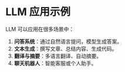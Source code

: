 # LLM 应用示例

LLM 可以应用在很多场景中：

1. **问答系统**：通过自然语言提问，模型生成答案。
2. **文本生成**：撰写文章、总结内容、生成代码。
3. **翻译与摘要**：多语言翻译、自动摘要。
4. **聊天机器人**：智能客服或个人助手。